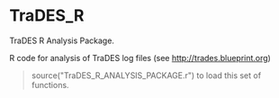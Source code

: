 TraDES_R
========

TraDES R Analysis Package.



R code for analysis of TraDES log files (see http://trades.blueprint.org)

>source("TraDES_R_ANALYSIS_PACKAGE.r") to load this set of functions.
